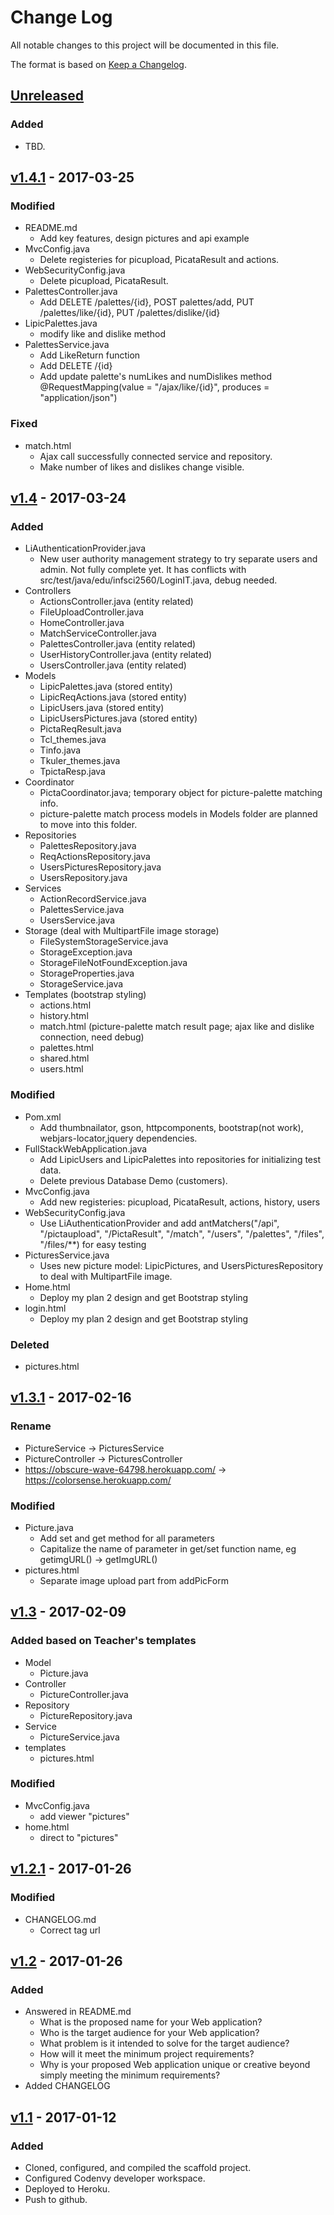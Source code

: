 # Change Log
All notable changes to this project will be documented in this file.

The format is based on [Keep a Changelog](http://keepachangelog.com/).

## [Unreleased]
### Added
- TBD.

## [v1.4.1] - 2017-03-25
### Modified
- README.md
    - Add key features, design pictures and api example
- MvcConfig.java
    - Delete registeries for picupload, PicataResult and actions.
- WebSecurityConfig.java
    - Delete picupload, PicataResult.
- PalettesController.java
    - Add DELETE /palettes/{id}, POST palettes/add, PUT /palettes/like/{id}, PUT /palettes/dislike/{id}
- LipicPalettes.java
    - modify like and dislike method
- PalettesService.java
    - Add LikeReturn function
    - Add DELETE /{id}
    - Add update palette's numLikes and numDislikes method @RequestMapping(value = "/ajax/like/{id}", produces = "application/json")

### Fixed
- match.html
    - Ajax call successfully connected service and repository.
    - Make number of likes and dislikes change visible.
    
## [v1.4] - 2017-03-24
### Added
- LiAuthenticationProvider.java
    - New user authority management strategy to try separate users and admin. Not fully complete yet. It has conflicts with src/test/java/edu/infsci2560/LoginIT.java, debug needed.
- Controllers
    - ActionsController.java (entity related)
    - FileUploadController.java
    - HomeController.java
    - MatchServiceController.java 
    - PalettesController.java (entity related)
    - UserHistoryController.java (entity related)
    - UsersController.java (entity related)
- Models
    - LipicPalettes.java (stored entity)
    - LipicReqActions.java (stored entity)
    - LipicUsers.java (stored entity)
    - LipicUsersPictures.java (stored entity)
    - PictaReqResult.java
    - Tcl_themes.java
    - Tinfo.java
    - Tkuler_themes.java
    - TpictaResp.java
- Coordinator
    - PictaCoordinator.java; temporary object for picture-palette matching info.
    - picture-palette match process models in Models folder are planned to move into this folder.
- Repositories
    - PalettesRepository.java
    - ReqActionsRepository.java
    - UsersPicturesRepository.java
    - UsersRepository.java   
- Services
    - ActionRecordService.java
    - PalettesService.java
    - UsersService.java
- Storage (deal with MultipartFile image storage)
    - FileSystemStorageService.java
    - StorageException.java
    - StorageFileNotFoundException.java
    - StorageProperties.java
    - StorageService.java
- Templates (bootstrap styling)
    - actions.html 
    - history.html
    - match.html (picture-palette match result page; ajax like and dislike connection, need debug)
    - palettes.html
    - shared.html
    - users.html
    
### Modified
- Pom.xml
    - Add thumbnailator, gson, httpcomponents, bootstrap(not work), webjars-locator,jquery dependencies.
- FullStackWebApplication.java
    - Add LipicUsers and LipicPalettes into repositories for initializing test data.
    - Delete previous Database Demo (customers).
- MvcConfig.java
    - Add new registeries: picupload, PicataResult, actions, history, users
- WebSecurityConfig.java
    - Use LiAuthenticationProvider and add antMatchers("/api", "/pictaupload", "/PictaResult", "/match", "/users", "/palettes", "/files", "/files/**)  for easy testing
- PicturesService.java
    - Uses new picture model: LipicPictures, and UsersPicturesRepository to deal with MultipartFile image.
- Home.html
    - Deploy my plan 2 design and get Bootstrap styling 
- login.html
    - Deploy my plan 2 design and get Bootstrap styling 

### Deleted
- pictures.html
    
## [v1.3.1] - 2017-02-16
### Rename
- PictureService -> PicturesService
- PictureController -> PicturesController
- https://obscure-wave-64798.herokuapp.com/ -> https://colorsense.herokuapp.com/

### Modified
- Picture.java
    - Add set and get method for all parameters
    - Capitalize the name of parameter in get/set function name, eg getimgURL() -> getImgURL()
- pictures.html
    - Separate image upload part from addPicForm
    
## [v1.3] - 2017-02-09
### Added based on Teacher's templates
- Model
    - Picture.java
- Controller
    - PictureController.java
- Repository
    - PictureRepository.java
- Service
    - PictureService.java
- templates
    - pictures.html

### Modified
- MvcConfig.java
    - add viewer "pictures"
- home.html
    - direct to "pictures"
    
   
## [v1.2.1] - 2017-01-26
### Modified
- CHANGELOG.md
    - Correct tag url

## [v1.2] - 2017-01-26
### Added
- Answered in README.md
    - What is the proposed name for your Web application?
    - Who is the target audience for your Web application?
    - What problem is it intended to solve for the target audience?
    - How will it meet the minimum project requirements?
    - Why is your proposed Web application unique or creative beyond simply meeting the minimum requirements?
- Added CHANGELOG

## [v1.1] - 2017-01-12
### Added
- Cloned, configured, and compiled the scaffold project.
- Configured Codenvy developer workspace.
- Deployed to Heroku.
- Push to github.


[Unreleased]: https://github.com/infsci2560sp17/full-stack-web-dawn-llp/compare/v1.4.1...HEAD
[v1.4.1]: https://github.com/infsci2560sp17/full-stack-web-dawn-llp/compare/v1.4.1...v1.4
[v1.4]: https://github.com/infsci2560sp17/full-stack-web-dawn-llp/compare/v1.4...v1.3.1
[v1.3.1]: https://github.com/infsci2560sp17/full-stack-web-dawn-llp/compare/v1.3...v1.3.1
[v1.3]: https://github.com/infsci2560sp17/full-stack-web-dawn-llp/compare/v1.2.1...v1.3
[v1.2.1]: https://github.com/infsci2560sp17/full-stack-web-dawn-llp/compare/v1.2...v1.2.1
[v1.2]: https://github.com/infsci2560sp17/full-stack-web-dawn-llp/compare/v1.1...v1.2
[v1.1]: https://github.com/infsci2560sp17/full-stack-web-dawn-llp/compare/...v1.1
